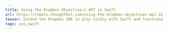 ```yaml
---
title: Using the Dropbox Objective-C API in Swift
url: https://robots.thoughtbot.com/using-the-dropbox-objectivec-api-in-swift
teaser: Extend the Dropbox SDK to play nicely with Swift and functional programming concepts.
tags: ios,swift
---
```

